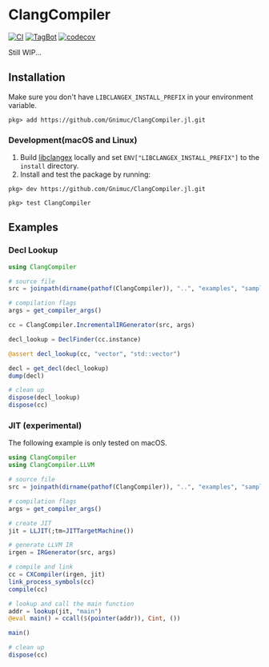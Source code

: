 # ClangCompiler

[![CI](https://github.com/Gnimuc/ClangCompiler.jl/actions/workflows/CI.yml/badge.svg)](https://github.com/Gnimuc/ClangCompiler.jl/actions/workflows/CI.yml)
[![TagBot](https://github.com/Gnimuc/ClangCompiler.jl/actions/workflows/TagBot.yml/badge.svg)](https://github.com/Gnimuc/ClangCompiler.jl/actions/workflows/TagBot.yml)
[![codecov](https://codecov.io/gh/Gnimuc/ClangCompiler.jl/branch/master/graph/badge.svg)](https://codecov.io/gh/Gnimuc/ClangCompiler.jl)

Still WIP...

## Installation

Make sure you don't have `LIBCLANGEX_INSTALL_PREFIX` in your environment variable.

```
pkg> add https://github.com/Gnimuc/ClangCompiler.jl.git
```

### Development(macOS and Linux)
1. Build [libclangex](https://github.com/Gnimuc/libclangex) locally and set `ENV["LIBCLANGEX_INSTALL_PREFIX"]` to the `install` directory.
2. Install and test the package by running:
```julia-repl
pkg> dev https://github.com/Gnimuc/ClangCompiler.jl.git

pkg> test ClangCompiler
```

## Examples

### Decl Lookup

```julia
using ClangCompiler

# source file
src = joinpath(dirname(pathof(ClangCompiler)), "..", "examples", "sample.cpp")

# compilation flags
args = get_compiler_args()

cc = ClangCompiler.IncrementalIRGenerator(src, args)

decl_lookup = DeclFinder(cc.instance)

@assert decl_lookup(cc, "vector", "std::vector")

decl = get_decl(decl_lookup)
dump(decl)

# clean up
dispose(decl_lookup)
dispose(cc)
```

### JIT (experimental)

The following example is only tested on macOS.

```julia
using ClangCompiler
using ClangCompiler.LLVM

# source file
src = joinpath(dirname(pathof(ClangCompiler)), "..", "examples", "sample.cpp")

# compilation flags
args = get_compiler_args()

# create JIT
jit = LLJIT(;tm=JITTargetMachine())

# generate LLVM IR
irgen = IRGenerator(src, args)

# compile and link
cc = CXCompiler(irgen, jit)
link_process_symbols(cc)
compile(cc)

# lookup and call the main function 
addr = lookup(jit, "main")
@eval main() = ccall($(pointer(addr)), Cint, ())

main()

# clean up
dispose(cc)
```
